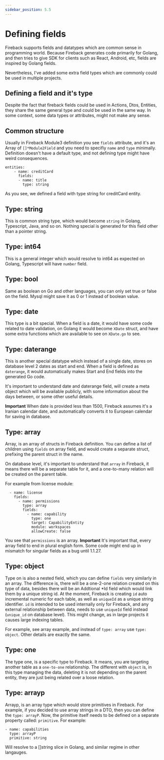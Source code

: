 ```yaml
---
sidebar_position: 5.5
---
```


# Defining fields

Fireback supports fields and datatypes which are common sense in programming world. Because Fireback generates 
code primarily for Golang, and then tries to give SDK for clients such as React, Android, etc, fields 
are inspired by Golang fields.

Nevertheless, I've added some extra field types which are commonly could be used in multiple projects.

## Defining a field and it's type

Despite the fact that fireback fields could be used in Actions, Dtos, Entities, they share the same general type
and could be used in the same way. In some context, some data types or attributes, might not make any sense.

## Common structure

Usually in Fireback Module3 definition you see `fields` attribute, and it's an Array of `[]*Module2Field`
and you need to specifiy `name` and `type` minimally. Definition doesn't have a default type, and not defining type
might have weird consequences.

```
entities:
    - name: creditCard
      fields:
      - name: title
        type: string 

```

As you see, we defined a field with type string for creditCard entity.


## Type: string

This is common string type, which would become `string` in Golang, Typescript, Java, and so on. Nothing special
is generated for this field other than a pointer string.

## Type: int64

This is a general integer which would resolve to int64 as expected on Golang, Typescript will have `number` field.

## Type: bool

Same as boolean on Go and other languages, you can only set true or false on the field. Mysql might save it as 0 or 1 instead of boolean value.

## Type: date

This type is a bit special. When a field is a date, it would have some code related to date validation, on Golang it would become `XDate` struct, and have some extra functions which are available to see on `XDate.go` to see.

## Type: daterange

This is another special datatype which instead of a single date, stores on database level 2 dates as start and end.
When a field is defined as `daterange`, it would automatically makes Start and End fields into the generated 
Go code.

It's important to understand date and daterange field, will create a meta object which will be available publicly,
with some information about the days between, or some other useful details.

**Important** When date is provided less than 1500, Fireback assumes it's a Iranian calendar date, and automatically converts it to European calendar for saving in database.

## Type: array

Array, is an array of structs in Fireback definition. You can define a list of children using `fields` on array field, and would create a separate struct, prefixing the parent struct in the name.

On database level, it's important to understand that `array` in Fireback, it means there will be a separate table for it, and a one-to-many relation will be created on the parent table.

For example from license module:

```
  - name: license
    fields:
      - name: permissions
        type: array
        fields:
          - name: capability
            type: one
            target: CapabilityEntity
            module: workspaces
            allowCreate: false
```

You see that `permissions` is an array. **Important** It's important that, every array field to end
in plural english form. Some code might end up in mismatch for singular fields as a bug until 1.1.27.


## Type: object

Type on is also a nested field, which you can define `fields` very similarly in an array.
The difference is, there will be a one-2-one relation created on this type of data, besides
there will be an Addtional *Id field which would link them by a unique string id. At the moment,
Fireback is creating `id` auto incremental numeric for each table, as well as `uniqueId` as a unique
string identifier. `id` is intended to be used internally only for Fireback, and any external relationship
between data, needs to use `uniqueId` field instead (`unique_id` on database level). This might change,
as in large projects it causes large indexing tables.

For example, see array example, and instead of `type: array` use `type: object`. Other details are exactly the same.

## Type: one

The type one, is a specific type to Fireback. It means, you are targeting another table as a `one-to-one` relationship. The different with `object` is, in this type managing the data, deleting it is not depending 
on the parent entity, they are just being related over a loose relation.

## Type: arrayp

Arrayp, is an array type which would store primitives in Fireback. For example, if you decided to use array strings
in a DTO, then you can define the `type: arrayP`. Now, the primitive itself needs to be defined on a separate property called: `primitive`. For example:

```
- name: capabilities
  type: arrayP
  primitive: string

```

Will resolve to a []string slice in Golang, and similar regime in other langauges.
    
